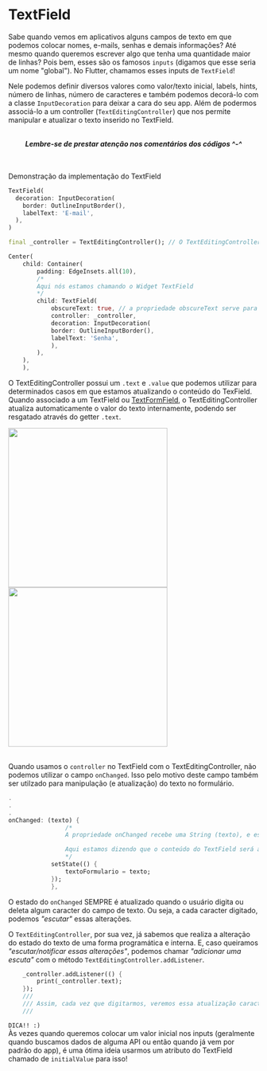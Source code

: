 # TextField

Sabe quando vemos em aplicativos alguns campos de texto em que podemos colocar nomes, e-mails, senhas e demais informações? Até mesmo quando queremos escrever algo que tenha uma quantidade maior de linhas?
Pois bem, esses são os famosos `inputs` (digamos que esse seria um nome "global"). No Flutter, chamamos esses inputs de `TextField`!

Nele podemos definir diversos valores como valor/texto inicial, labels, hints, número de linhas, número de caracteres e também podemos decorá-lo com a classe `InputDecoration` para deixar a cara do seu app. Além de podermos associá-lo a um controller (`TextEditingController`) que nos permite manipular e atualizar o texto inserido no TextField.

<br/>
<div align='center'>
    <i>
        <b>
            Lembre-se de prestar atenção nos comentários dos códigos ^-^
        </b>
    </i>
</div>

<br/>
<br/>

Demonstração da implementação do TextField

```dart
TextField(
  decoration: InputDecoration(
    border: OutlineInputBorder(),
    labelText: 'E-mail',
  ),
)
```

```dart
final _controller = TextEditingController(); // O TextEditingController é um controller utilizado para manipular o texto do TextField
```

```dart
Center(
    child: Container(
        padding: EdgeInsets.all(10),
        /*
        Aqui nós estamos chamando o Widget TextField
        */
        child: TextField(
            obscureText: true, // a propriedade obscureText serve para mascarar o texto, deixando-o com cara de input de senha quando digita
            controller: _controller,
            decoration: InputDecoration(
            border: OutlineInputBorder(),
            labelText: 'Senha',
            ),
        ),
    ),
    ),
```

O TextEditingController possui um `.text` e `.value` que podemos utilizar para determinados casos em que estamos atualizando o conteúdo do TexField. Quando associado a um TextField ou [TextFormField](https://api.flutter.dev/flutter/material/TextFormField-class.html), o TextEditingController atualiza automaticamente o valor do texto internamente, podendo ser resgatado através do getter `.text`.

<img src='../../../assets/password.jpg' height=320>
<img src='../../../assets/password2.jpg' height=320>

<br/>
<br/>

Quando usamos o `controller` no TextField com o TextEditingController, não podemos utilizar o campo `onChanged`. Isso pelo motivo deste campo também ser utilzado para manipulação (e atualização) do texto no formulário.

```dart
.
.
.
onChanged: (texto) {
                /*
                A propriedade onChanged recebe uma String (texto), e essa String é sempre atualizada quando há alguma alteração no TextField

                Aqui estamos dizendo que o conteúdo do TextField será atualizado com o texto que está sendo digitado.
                */
            setState(() {
                textoFormulario = texto;
            });
            },
```
O estado do `onChanged` SEMPRE é atualizado quando o usuário digita ou deleta algum caracter do campo de texto. Ou seja, a cada caracter digitado, podemos *"escutar"* essas alterações.

O `TextEditingController`, por sua vez, já sabemos que realiza a alteração do estado do texto de uma forma programática e interna. E, caso queiramos *"escutar/notificar essas alterações"*, podemos chamar *"adicionar uma escuta"* com o método `TextEditingController.addListener`.

```dart
    _controller.addListener(() {
        print(_controller.text);
    });
    ///
    /// Assim, cada vez que digitarmos, veremos essa atualização caracter a caracter.
    ///
```

`DICA!! :)` <br/>
Às vezes quando queremos colocar um valor inicial nos inputs (geralmente quando buscamos dados de alguma API ou então quando já vem por padrão do app), é uma ótima ideia usarmos um atributo do TextField chamado de `initialValue` para isso!


